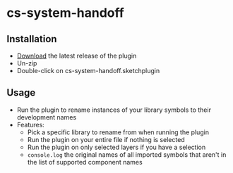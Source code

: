 # cs-system-handoff

## Installation

-   [Download](./cs-system-handoff.sketchplugin.zip) the latest release of the plugin
-   Un-zip
-   Double-click on cs-system-handoff.sketchplugin

## Usage

-   Run the plugin to rename instances of your library symbols to their development names
-   Features:
    -   Pick a specific library to rename from when running the plugin
    -   Run the plugin on your entire file if nothing is selected
    -   Run the plugin on only selected layers if you have a selection
    -   `console.log` the original names of all imported symbols that aren't in the list of supported component names
